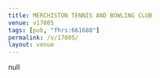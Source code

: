 ```yaml
---
title: MERCHISTON TENNIS AND BOWLING CLUB
venue: v17805
tags: [pub, "fhrs:661688"]
permalink: /v/17805/
layout: venue
---
```

null